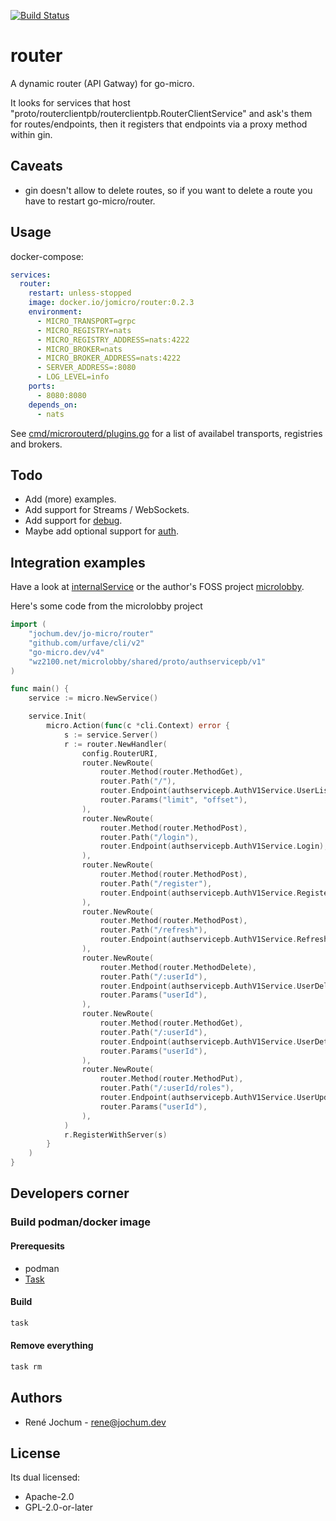 [![Build Status](https://drone.fk.jochum.dev/api/badges/jo-micro/router/status.svg)](https://drone.fk.jochum.dev/jo-micro/router)

# router

A dynamic router (API Gatway) for go-micro.

It looks for services that host "proto/routerclientpb/routerclientpb.RouterClientService" and ask's them for routes/endpoints, then it registers that endpoints via a proxy method within gin.

## Caveats

- gin doesn't allow to delete routes, so if you want to delete a route you have to restart go-micro/router.

## Usage

docker-compose:

```yaml
services:
  router:
    restart: unless-stopped
    image: docker.io/jomicro/router:0.2.3
    environment:
      - MICRO_TRANSPORT=grpc
      - MICRO_REGISTRY=nats
      - MICRO_REGISTRY_ADDRESS=nats:4222
      - MICRO_BROKER=nats
      - MICRO_BROKER_ADDRESS=nats:4222
      - SERVER_ADDRESS=:8080
      - LOG_LEVEL=info
    ports:
      - 8080:8080
    depends_on:
      - nats
```

See [cmd/microrouterd/plugins.go](src/branch/master/cmd/microrouterd/plugins.go) for a list of availabel transports, registries and brokers.

## Todo

- Add (more) examples.
- Add support for Streams / WebSockets.
- Add support for [debug](https://github.com/asim/go-micro/tree/master/debug).
- Maybe add optional support for [auth](https://github.com/asim/go-micro/blob/master/auth/auth.go).

## Integration examples

Have a look at [internalService](https://jochum.dev/jo-micro/router/blob/master/cmd/microrouterd/main.go#L35) or the author's FOSS project [microlobby](https://github.com/pcdummy/microlobby).

Here's some code from the microlobby project

```go
import (
    "jochum.dev/jo-micro/router"
    "github.com/urfave/cli/v2"
    "go-micro.dev/v4"
    "wz2100.net/microlobby/shared/proto/authservicepb/v1"
)

func main() {
    service := micro.NewService()

    service.Init(
        micro.Action(func(c *cli.Context) error {
            s := service.Server()
            r := router.NewHandler(
                config.RouterURI,
                router.NewRoute(
                    router.Method(router.MethodGet),
                    router.Path("/"),
                    router.Endpoint(authservicepb.AuthV1Service.UserList),
                    router.Params("limit", "offset"),
                ),
                router.NewRoute(
                    router.Method(router.MethodPost),
                    router.Path("/login"),
                    router.Endpoint(authservicepb.AuthV1Service.Login),
                ),
                router.NewRoute(
                    router.Method(router.MethodPost),
                    router.Path("/register"),
                    router.Endpoint(authservicepb.AuthV1Service.Register),
                ),
                router.NewRoute(
                    router.Method(router.MethodPost),
                    router.Path("/refresh"),
                    router.Endpoint(authservicepb.AuthV1Service.Refresh),
                ),
                router.NewRoute(
                    router.Method(router.MethodDelete),
                    router.Path("/:userId"),
                    router.Endpoint(authservicepb.AuthV1Service.UserDelete),
                    router.Params("userId"),
                ),
                router.NewRoute(
                    router.Method(router.MethodGet),
                    router.Path("/:userId"),
                    router.Endpoint(authservicepb.AuthV1Service.UserDetail),
                    router.Params("userId"),
                ),
                router.NewRoute(
                    router.Method(router.MethodPut),
                    router.Path("/:userId/roles"),
                    router.Endpoint(authservicepb.AuthV1Service.UserUpdateRoles),
                    router.Params("userId"),
                ),
            )
            r.RegisterWithServer(s)
        }
    )
}
```

## Developers corner

### Build podman/docker image

#### Prerequesits

- podman
- [Task](https://taskfile.dev/#/installation)

#### Build

```bash
task
```

#### Remove everything

```bash
task rm
```

## Authors

- René Jochum - rene@jochum.dev

## License

Its dual licensed:

- Apache-2.0
- GPL-2.0-or-later
